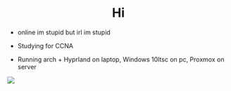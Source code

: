 <h1 align="center">Hi </h1>

- online im stupid but irl im stupid
 
- Studying for CCNA

- Running arch + Hyprland on laptop, Windows 10ltsc on pc, Proxmox on server

</p>



<img src="https://count.getloli.com/@fruitsaladchan" name="fruitsaladchan" theme="moebooru" padding="7" offset="0" align="top" scale="1" pixelated="1" darkmode="auto" />
